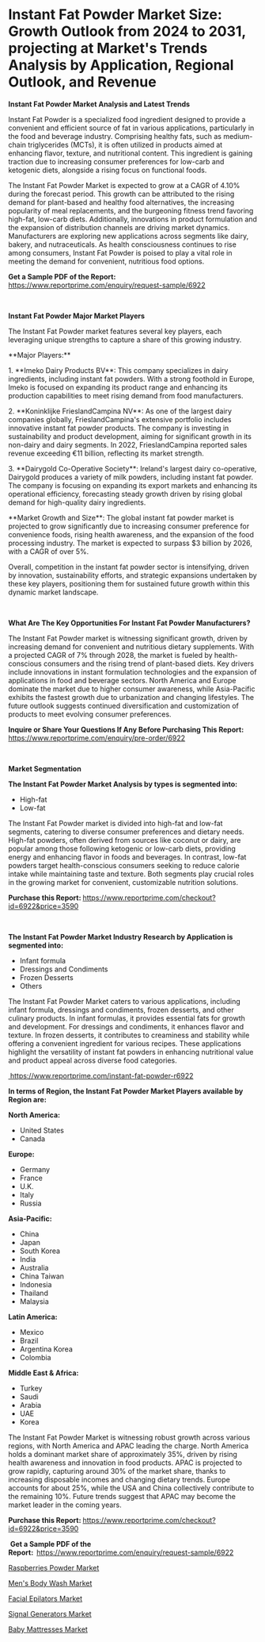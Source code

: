 <p><h1>Instant Fat Powder Market Size: Growth Outlook from 2024 to 2031, projecting at Market's Trends Analysis by Application, Regional Outlook, and Revenue</h1></p><p><strong>Instant Fat Powder Market Analysis and Latest Trends</strong></p>
<p><p>Instant Fat Powder is a specialized food ingredient designed to provide a convenient and efficient source of fat in various applications, particularly in the food and beverage industry. Comprising healthy fats, such as medium-chain triglycerides (MCTs), it is often utilized in products aimed at enhancing flavor, texture, and nutritional content. This ingredient is gaining traction due to increasing consumer preferences for low-carb and ketogenic diets, alongside a rising focus on functional foods.</p><p>The Instant Fat Powder Market is expected to grow at a CAGR of 4.10% during the forecast period. This growth can be attributed to the rising demand for plant-based and healthy food alternatives, the increasing popularity of meal replacements, and the burgeoning fitness trend favoring high-fat, low-carb diets. Additionally, innovations in product formulation and the expansion of distribution channels are driving market dynamics. Manufacturers are exploring new applications across segments like dairy, bakery, and nutraceuticals. As health consciousness continues to rise among consumers, Instant Fat Powder is poised to play a vital role in meeting the demand for convenient, nutritious food options.</p></p>
<p><strong>Get a Sample PDF of the Report:&nbsp;</strong> <a href="https://www.reportprime.com/enquiry/request-sample/6922">https://www.reportprime.com/enquiry/request-sample/6922</a></p>
<p>&nbsp;</p>
<p><strong>Instant Fat Powder Major Market Players</strong></p>
<p><p>The Instant Fat Powder market features several key players, each leveraging unique strengths to capture a share of this growing industry. </p><p>**Major Players:**</p><p>1. **Imeko Dairy Products BV**: This company specializes in dairy ingredients, including instant fat powders. With a strong foothold in Europe, Imeko is focused on expanding its product range and enhancing its production capabilities to meet rising demand from food manufacturers.</p><p>2. **Koninklijke FrieslandCampina NV**: As one of the largest dairy companies globally, FrieslandCampina's extensive portfolio includes innovative instant fat powder products. The company is investing in sustainability and product development, aiming for significant growth in its non-dairy and dairy segments. In 2022, FrieslandCampina reported sales revenue exceeding €11 billion, reflecting its market strength.</p><p>3. **Dairygold Co-Operative Society**: Ireland's largest dairy co-operative, Dairygold produces a variety of milk powders, including instant fat powder. The company is focusing on expanding its export markets and enhancing its operational efficiency, forecasting steady growth driven by rising global demand for high-quality dairy ingredients.</p><p>**Market Growth and Size**: The global instant fat powder market is projected to grow significantly due to increasing consumer preference for convenience foods, rising health awareness, and the expansion of the food processing industry. The market is expected to surpass $3 billion by 2026, with a CAGR of over 5%.</p><p>Overall, competition in the instant fat powder sector is intensifying, driven by innovation, sustainability efforts, and strategic expansions undertaken by these key players, positioning them for sustained future growth within this dynamic market landscape.</p></p>
<p>&nbsp;</p>
<p><strong>What Are The Key Opportunities For Instant Fat Powder Manufacturers?</strong></p>
<p><p>The Instant Fat Powder market is witnessing significant growth, driven by increasing demand for convenient and nutritious dietary supplements. With a projected CAGR of 7% through 2028, the market is fueled by health-conscious consumers and the rising trend of plant-based diets. Key drivers include innovations in instant formulation technologies and the expansion of applications in food and beverage sectors. North America and Europe dominate the market due to higher consumer awareness, while Asia-Pacific exhibits the fastest growth due to urbanization and changing lifestyles. The future outlook suggests continued diversification and customization of products to meet evolving consumer preferences.</p></p>
<p><strong>Inquire or Share Your Questions If Any Before Purchasing This Report:</strong> <a href="https://www.reportprime.com/enquiry/pre-order/6922">https://www.reportprime.com/enquiry/pre-order/6922</a></p>
<p>&nbsp;</p>
<p><strong>Market Segmentation</strong></p>
<p><strong>The Instant Fat Powder Market Analysis by types is segmented into:</strong></p>
<p><ul><li>High-fat</li><li>Low-fat</li></ul></p>
<p><p>The Instant Fat Powder market is divided into high-fat and low-fat segments, catering to diverse consumer preferences and dietary needs. High-fat powders, often derived from sources like coconut or dairy, are popular among those following ketogenic or low-carb diets, providing energy and enhancing flavor in foods and beverages. In contrast, low-fat powders target health-conscious consumers seeking to reduce calorie intake while maintaining taste and texture. Both segments play crucial roles in the growing market for convenient, customizable nutrition solutions.</p></p>
<p><strong>Purchase this Report:&nbsp;</strong><a href="https://www.reportprime.com/checkout?id=6922&price=3590">https://www.reportprime.com/checkout?id=6922&price=3590</a></p>
<p>&nbsp;</p>
<p><strong>The Instant Fat Powder Market Industry Research by Application is segmented into:</strong></p>
<p><ul><li>Infant formula</li><li>Dressings and Condiments</li><li>Frozen Desserts</li><li>Others</li></ul></p>
<p><p>The Instant Fat Powder Market caters to various applications, including infant formula, dressings and condiments, frozen desserts, and other culinary products. In infant formulas, it provides essential fats for growth and development. For dressings and condiments, it enhances flavor and texture. In frozen desserts, it contributes to creaminess and stability while offering a convenient ingredient for various recipes. These applications highlight the versatility of instant fat powders in enhancing nutritional value and product appeal across diverse food categories.</p></p>
<p><a href="https://www.reportprime.com/instant-fat-powder-r6922">&nbsp;https://www.reportprime.com/instant-fat-powder-r6922</a></p>
<p><strong>In terms of Region, the Instant Fat Powder Market Players available by Region are:</strong></p>
<p>
    <p> <strong> North America: </strong>
        <ul>
            <li>United States</li>
            <li>Canada</li>
        </ul>
        </p> 
    <p> <strong> Europe: </strong>
        <ul>
            <li>Germany</li>
            <li>France</li>
            <li>U.K.</li>
            <li>Italy</li>
            <li>Russia</li>
        </ul>
        </p> 
    <p> <strong> Asia-Pacific: </strong>
        <ul>
            <li>China</li>
            <li>Japan</li>
            <li>South Korea</li>
            <li>India</li>
            <li>Australia</li>
            <li>China Taiwan</li>
            <li>Indonesia</li>
            <li>Thailand</li>
            <li>Malaysia</li>
        </ul>
        </p> 
    <p> <strong> Latin America: </strong>
        <ul>
            <li>Mexico</li>
            <li>Brazil</li>
            <li>Argentina Korea</li>
            <li>Colombia</li>
        </ul>
        </p> 
    <p> <strong> Middle East & Africa: </strong>
        <ul>
            <li>Turkey</li>
            <li>Saudi</li>
            <li>Arabia</li>
            <li>UAE</li>
            <li>Korea</li>
        </ul>
    </p>
    </p>
<p><p>The Instant Fat Powder Market is witnessing robust growth across various regions, with North America and APAC leading the charge. North America holds a dominant market share of approximately 35%, driven by rising health awareness and innovation in food products. APAC is projected to grow rapidly, capturing around 30% of the market share, thanks to increasing disposable incomes and changing dietary trends. Europe accounts for about 25%, while the USA and China collectively contribute to the remaining 10%. Future trends suggest that APAC may become the market leader in the coming years.</p></p>
<p><strong>Purchase this Report: </strong><a href="https://www.reportprime.com/checkout?id=6922&price=3590">https://www.reportprime.com/checkout?id=6922&price=3590</a></p>
<p>&nbsp;<strong>Get a Sample PDF of the Report:&nbsp;&nbsp;</strong><a href="https://www.reportprime.com/enquiry/request-sample/6922">https://www.reportprime.com/enquiry/request-sample/6922</a></p>
<p><strong></strong></p>
<p><p><a href="https://github.com/luckyshygirl/Market-Research-Report-List-6/blob/main/raspberries-powder-market.md">Raspberries Powder Market</a></p><p><a href="https://medium.com/@elisamohr1927/mens-body-wash-industry-analysis-report-its-market-size-growing-with-a-cagr-of-4-6-9f7ecb04f31a">Men's Body Wash Market</a></p><p><a href="https://medium.com/@elisamohr1927/facial-epilators-market-size-is-growing-at-cagr-of-4-9-0f29f52bdddd">Facial Epilators Market</a></p><p><a href="https://www.linkedin.com/pulse/signal-generators-market-global-regional-analysis-focus-7nrrc?trackingId=c%2BorZG3bQ2SDWA9wC%2FhlaA%3D%3D">Signal Generators Market</a></p><p><a href="https://issuu.com/reportprime-2/docs/baby-mattresses-market-size-2030.pp_ac8dce783e8d1b">Baby Mattresses Market</a></p></p>